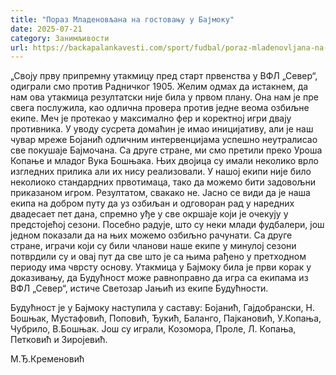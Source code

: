 ```yaml
---
title: "Пораз Младеновљана на гостовању у Бајмоку"
date: 2025-07-21
category: Занимљивости
url: https://backapalankavesti.com/sport/fudbal/poraz-mladenovljana-na-gostovanju-u-bajmoku/
---
```


„Своју прву припремну утакмицу пред старт првенства у ВФЛ „Север“, одиграли смо против Радничког 1905. Желим одмах да истакнем, да нам ова утакмица резултатски није била у првом плану. Она нам је пре свега послужила, као одлична провера против једне веома озбиљне екипе. Меч је протекао у максимално фер и коректној игри двају противника. У уводу сусрета домаћин је имао иницијативу, али је наш чувар мреже Бојанић одличним интервенцијама успешно неутралисао све покушаје Бајмочана. Са друге стране, ми смо претили преко Уроша Копање и младог Вука Бошњака. Њих двојица су имали неколико врло изгледних прилика али их нису реализовали. У нашој екипи није било неколиоко стандардних првотимаца, тако да можемо бити задовољни приказаном игром. Резултатом, свакако не. Јасно се види да је наша екипа на добром путу да уз озбиљан и одговоран рад у наредних двадесает пет дана, спремно уђе у све окршаје који је очекују у предстојећој сезони. Посебно радује, што су неки млади фудбалери, још једном показали да на њих можемо озбиљно рачунати. Са друге стране, играчи који су били чланови наше екипе у минулој сезони потврдили су и овај пут да све што је са њима рађено у претходном периоду има чврсту основу. Утакмица у Бајмоку била је први корак у доказивању, да Будућност може равноправно да игра са екипама из ВФЛ „Север“, истиче Светозар Јањић из екипе Будућности.

Будућност је у Бајмоку наступила у саставу: Бојанић, Гајдобрански, Н. Бошњак, Мустафовић, Поповић, Ђукић, Баланго, Пајкановић, У.Копања, Чубрило, В.Бошњак. Још су играли, Козомора, Проле, Л. Копања, Петковић и Зиројевић.

М.Ђ.Кременовић
